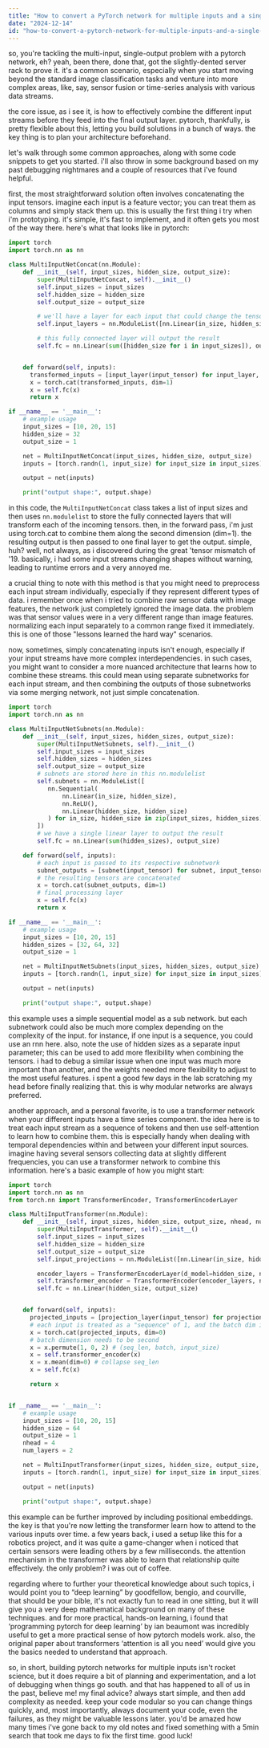 ```yaml
---
title: "How to convert a PyTorch network for multiple inputs and a single output?"
date: "2024-12-14"
id: "how-to-convert-a-pytorch-network-for-multiple-inputs-and-a-single-output"
---
```


so, you're tackling the multi-input, single-output problem with a pytorch network, eh? yeah, been there, done that, got the slightly-dented server rack to prove it. it's a common scenario, especially when you start moving beyond the standard image classification tasks and venture into more complex areas, like, say, sensor fusion or time-series analysis with various data streams.

the core issue, as i see it, is how to effectively combine the different input streams before they feed into the final output layer. pytorch, thankfully, is pretty flexible about this, letting you build solutions in a bunch of ways. the key thing is to plan your architecture beforehand.

let's walk through some common approaches, along with some code snippets to get you started. i'll also throw in some background based on my past debugging nightmares and a couple of resources that i've found helpful.

first, the most straightforward solution often involves concatenating the input tensors. imagine each input is a feature vector; you can treat them as columns and simply stack them up. this is usually the first thing i try when i'm prototyping. it's simple, it's fast to implement, and it often gets you most of the way there. here's what that looks like in pytorch:

```python
import torch
import torch.nn as nn

class MultiInputNetConcat(nn.Module):
    def __init__(self, input_sizes, hidden_size, output_size):
        super(MultiInputNetConcat, self).__init__()
        self.input_sizes = input_sizes
        self.hidden_size = hidden_size
        self.output_size = output_size

        # we'll have a layer for each input that could change the tensor size
        self.input_layers = nn.ModuleList([nn.Linear(in_size, hidden_size) for in_size in input_sizes])

        # this fully connected layer will output the result
        self.fc = nn.Linear(sum([hidden_size for i in input_sizes]), output_size)


    def forward(self, inputs):
      transformed_inputs = [input_layer(input_tensor) for input_layer, input_tensor in zip(self.input_layers, inputs)]
      x = torch.cat(transformed_inputs, dim=1)
      x = self.fc(x)
      return x

if __name__ == '__main__':
    # example usage
    input_sizes = [10, 20, 15]
    hidden_size = 32
    output_size = 1

    net = MultiInputNetConcat(input_sizes, hidden_size, output_size)
    inputs = [torch.randn(1, input_size) for input_size in input_sizes]

    output = net(inputs)

    print("output shape:", output.shape)
```

in this code, the `MultiInputNetConcat` class takes a list of input sizes and then uses `nn.modulelist` to store the fully connected layers that will transform each of the incoming tensors. then, in the forward pass, i'm just using torch.cat to combine them along the second dimension (dim=1). the resulting output is then passed to one final layer to get the output. simple, huh? well, not always, as i discovered during the great 'tensor mismatch of '19. basically, i had some input streams changing shapes without warning, leading to runtime errors and a very annoyed me.

a crucial thing to note with this method is that you might need to preprocess each input stream individually, especially if they represent different types of data. i remember once when i tried to combine raw sensor data with image features, the network just completely ignored the image data. the problem was that sensor values were in a very different range than image features. normalizing each input separately to a common range fixed it immediately. this is one of those "lessons learned the hard way" scenarios.

now, sometimes, simply concatenating inputs isn't enough, especially if your input streams have more complex interdependencies. in such cases, you might want to consider a more nuanced architecture that learns how to combine these streams. this could mean using separate subnetworks for each input stream, and then combining the outputs of those subnetworks via some merging network, not just simple concatenation.

```python
import torch
import torch.nn as nn

class MultiInputNetSubnets(nn.Module):
    def __init__(self, input_sizes, hidden_sizes, output_size):
        super(MultiInputNetSubnets, self).__init__()
        self.input_sizes = input_sizes
        self.hidden_sizes = hidden_sizes
        self.output_size = output_size
        # subnets are stored here in this nn.modulelist
        self.subnets = nn.ModuleList([
           nn.Sequential(
               nn.Linear(in_size, hidden_size),
               nn.ReLU(),
               nn.Linear(hidden_size, hidden_size)
           ) for in_size, hidden_size in zip(input_sizes, hidden_sizes)
        ])
        # we have a single linear layer to output the result
        self.fc = nn.Linear(sum(hidden_sizes), output_size)

    def forward(self, inputs):
        # each input is passed to its respective subnetwork
        subnet_outputs = [subnet(input_tensor) for subnet, input_tensor in zip(self.subnets, inputs)]
        # the resulting tensors are concatenated
        x = torch.cat(subnet_outputs, dim=1)
        # final processing layer
        x = self.fc(x)
        return x

if __name__ == '__main__':
    # example usage
    input_sizes = [10, 20, 15]
    hidden_sizes = [32, 64, 32]
    output_size = 1

    net = MultiInputNetSubnets(input_sizes, hidden_sizes, output_size)
    inputs = [torch.randn(1, input_size) for input_size in input_sizes]

    output = net(inputs)

    print("output shape:", output.shape)
```

this example uses a simple sequential model as a sub network. but each subnetwork could also be much more complex depending on the complexity of the input. for instance, if one input is a sequence, you could use an rnn here. also, note the use of hidden sizes as a separate input parameter; this can be used to add more flexibility when combining the tensors. i had to debug a similar issue when one input was much more important than another, and the weights needed more flexibility to adjust to the most useful features. i spent a good few days in the lab scratching my head before finally realizing that. this is why modular networks are always preferred.

another approach, and a personal favorite, is to use a transformer network when your different inputs have a time series component. the idea here is to treat each input stream as a sequence of tokens and then use self-attention to learn how to combine them. this is especially handy when dealing with temporal dependencies within and between your different input sources. imagine having several sensors collecting data at slightly different frequencies, you can use a transformer network to combine this information. here's a basic example of how you might start:

```python
import torch
import torch.nn as nn
from torch.nn import TransformerEncoder, TransformerEncoderLayer

class MultiInputTransformer(nn.Module):
    def __init__(self, input_sizes, hidden_size, output_size, nhead, num_layers):
        super(MultiInputTransformer, self).__init__()
        self.input_sizes = input_sizes
        self.hidden_size = hidden_size
        self.output_size = output_size
        self.input_projections = nn.ModuleList([nn.Linear(in_size, hidden_size) for in_size in input_sizes])

        encoder_layers = TransformerEncoderLayer(d_model=hidden_size, nhead=nhead)
        self.transformer_encoder = TransformerEncoder(encoder_layers, num_layers=num_layers)
        self.fc = nn.Linear(hidden_size, output_size)


    def forward(self, inputs):
      projected_inputs = [projection_layer(input_tensor) for projection_layer, input_tensor in zip(self.input_projections,inputs)]
      # each input is treated as a "sequence" of 1, and the batch dim is 1 in this example
      x = torch.cat(projected_inputs, dim=0)
      # batch dimension needs to be second
      x = x.permute(1, 0, 2) # (seq_len, batch, input_size)
      x = self.transformer_encoder(x)
      x = x.mean(dim=0) # collapse seq_len
      x = self.fc(x)

      return x


if __name__ == '__main__':
    # example usage
    input_sizes = [10, 20, 15]
    hidden_size = 64
    output_size = 1
    nhead = 4
    num_layers = 2

    net = MultiInputTransformer(input_sizes, hidden_size, output_size, nhead, num_layers)
    inputs = [torch.randn(1, input_size) for input_size in input_sizes]

    output = net(inputs)

    print("output shape:", output.shape)
```

this example can be further improved by including positional embeddings. the key is that you're now letting the transformer learn how to attend to the various inputs over time. a few years back, i used a setup like this for a robotics project, and it was quite a game-changer when i noticed that certain sensors were leading others by a few milliseconds. the attention mechanism in the transformer was able to learn that relationship quite effectively. the only problem? i was out of coffee.

regarding where to further your theoretical knowledge about such topics, i would point you to “deep learning” by goodfellow, bengio, and courville, that should be your bible, it's not exactly fun to read in one sitting, but it will give you a very deep mathematical background on many of these techniques. and for more practical, hands-on learning, i found that ‘programming pytorch for deep learning’ by ian beaumont was incredibly useful to get a more practical sense of how pytorch models work. also, the original paper about transformers ‘attention is all you need’ would give you the basics needed to understand that approach.

so, in short, building pytorch networks for multiple inputs isn't rocket science, but it does require a bit of planning and experimentation, and a lot of debugging when things go south. and that has happened to all of us in the past, believe me! my final advice? always start simple, and then add complexity as needed. keep your code modular so you can change things quickly, and, most importantly, always document your code, even the failures, as they might be valuable lessons later. you'd be amazed how many times i've gone back to my old notes and fixed something with a 5min search that took me days to fix the first time. good luck!
